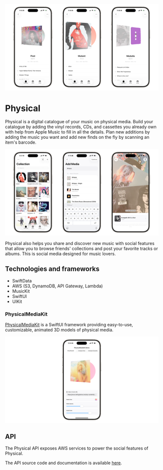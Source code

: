 ![Physical – MediaDetailView](https://github.com/spencerhartland/Physical-iOS/blob/main/Screenshots/Physical-MediaDetailView.png)

# Physical
Physical is a digital catalogue of your music on physical media. Build your catalogue by adding the vinyl records, CDs, and cassettes you already own with help from Apple Music to fill in all the details. Plan new additions by adding the music you want and add new finds on the fly by scanning an item's barcode.

![Physical – Media Entry](https://github.com/spencerhartland/Physical-iOS/blob/main/Screenshots/Physical-Media-Entry.png)

Physical also helps you share and discover new music with social features that allow you to browse friends' collections and post your favorite tracks or albums. This is social media designed for music lovers.

## Technologies and frameworks
- SwiftData
- AWS (S3, DynamoDB, API Gateway, Lambda)
- MusicKit
- SwiftUI
- UIKit

### PhysicalMediaKit
[PhysicalMediaKit](https://github.com/spencerhartland/PhysicalMediaKit) is a SwiftUI framework providing easy-to-use, customizable, animated 3D models of physical media.

![PhysicalMediaKitDemo](https://github.com/spencerhartland/Physical-iOS/blob/main/Screenshots/PhysicalMediaKitDemo.png)

## API
The Physical API exposes AWS services to power the social features of Physical.

The API source code and documentation is available [here](https://github.com/spencerhartland/Physical-API).
